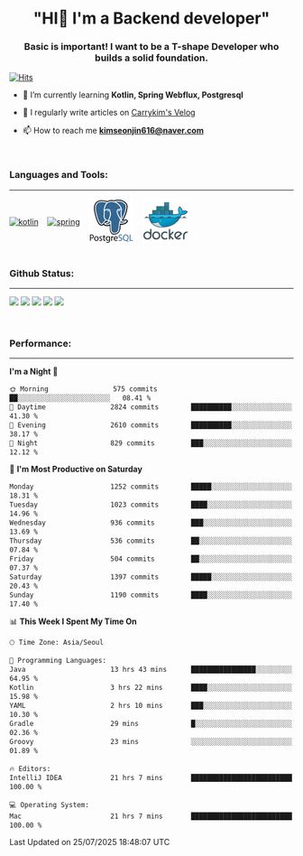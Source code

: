 <h1 align="center">"HI👋 I'm a Backend developer" </h1>
<h3 align="center">Basic is important! I want to be a T-shape Developer who builds a solid foundation.</h3>

[![Hits](https://hits.seeyoufarm.com/api/count/incr/badge.svg?url=https%3A%2F%2Fgithub.com%2Fgimseonjin&count_bg=%2318BFE5&title_bg=%23555555&icon=ko-fi.svg&icon_color=%23E7E7E7&title=hits&edge_flat=false)](https://hits.seeyoufarm.com)

- 🌱 I’m currently learning **Kotlin, Spring Webflux, Postgresql**

- 📝 I regularly write articles on [Carrykim's Velog](https://velog.io/@carrykim)

- 📫 How to reach me **kimseonjin616@naver.com**

<br/>

<h3 align="left">Languages and Tools:</h3>

***

<div style="display: flex; flex-wrap: wrap; gap: 1rem; justify-content: start; align-items: center;">
  <a href="https://kotlinlang.org" target="_blank" rel="noreferrer">
    <img src="https://www.vectorlogo.zone/logos/kotlinlang/kotlinlang-icon.svg" alt="kotlin" style="width: 80px; height: 80px;">
  </a>
  <a href="https://spring.io/" target="_blank" rel="noreferrer">
    <img src="https://www.vectorlogo.zone/logos/springio/springio-icon.svg" alt="spring" style="width: 80px; height: 80px;">
  </a>
  <a href="https://www.postgresql.org" target="_blank" rel="noreferrer">
    <img src="https://raw.githubusercontent.com/devicons/devicon/master/icons/postgresql/postgresql-original-wordmark.svg" alt="postgresql" style="width: 80px; height: 80px;">
  </a>
  <a href="https://www.docker.com/" target="_blank" rel="noreferrer">
    <img src="https://raw.githubusercontent.com/devicons/devicon/master/icons/docker/docker-original-wordmark.svg" alt="docker" style="width: 80px; height: 80px;">
  </a>
</div>


<br/>

<h3 align="left">Github Status:</h3>

***

![](http://github-profile-summary-cards.vercel.app/api/cards/profile-details?username=gimseonjin&theme=nord_bright)
![](http://github-profile-summary-cards.vercel.app/api/cards/repos-per-language?username=gimseonjin&theme=nord_bright)
![](http://github-profile-summary-cards.vercel.app/api/cards/most-commit-language?username=gimseonjin&theme=nord_bright)
![](http://github-profile-summary-cards.vercel.app/api/cards/stats?username=gimseonjin&theme=nord_bright)
![](http://github-profile-summary-cards.vercel.app/api/cards/productive-time?username=gimseonjin&theme=nord_bright&utcOffset=8)


<br/>

<h3 align="left">Performance:</h3>

***

<!--START_SECTION:waka-->
**I'm a Night 🦉** 

```text
🌞 Morning                575 commits         ██░░░░░░░░░░░░░░░░░░░░░░░   08.41 % 
🌆 Daytime                2824 commits        ██████████░░░░░░░░░░░░░░░   41.30 % 
🌃 Evening                2610 commits        ██████████░░░░░░░░░░░░░░░   38.17 % 
🌙 Night                  829 commits         ███░░░░░░░░░░░░░░░░░░░░░░   12.12 % 
```
📅 **I'm Most Productive on Saturday** 

```text
Monday                   1252 commits        █████░░░░░░░░░░░░░░░░░░░░   18.31 % 
Tuesday                  1023 commits        ████░░░░░░░░░░░░░░░░░░░░░   14.96 % 
Wednesday                936 commits         ███░░░░░░░░░░░░░░░░░░░░░░   13.69 % 
Thursday                 536 commits         ██░░░░░░░░░░░░░░░░░░░░░░░   07.84 % 
Friday                   504 commits         ██░░░░░░░░░░░░░░░░░░░░░░░   07.37 % 
Saturday                 1397 commits        █████░░░░░░░░░░░░░░░░░░░░   20.43 % 
Sunday                   1190 commits        ████░░░░░░░░░░░░░░░░░░░░░   17.40 % 
```


📊 **This Week I Spent My Time On** 

```text
🕑︎ Time Zone: Asia/Seoul

💬 Programming Languages: 
Java                     13 hrs 43 mins      ████████████████░░░░░░░░░   64.95 % 
Kotlin                   3 hrs 22 mins       ████░░░░░░░░░░░░░░░░░░░░░   15.98 % 
YAML                     2 hrs 10 mins       ███░░░░░░░░░░░░░░░░░░░░░░   10.30 % 
Gradle                   29 mins             █░░░░░░░░░░░░░░░░░░░░░░░░   02.36 % 
Groovy                   23 mins             ░░░░░░░░░░░░░░░░░░░░░░░░░   01.89 % 

🔥 Editors: 
IntelliJ IDEA            21 hrs 7 mins       █████████████████████████   100.00 % 

💻 Operating System: 
Mac                      21 hrs 7 mins       █████████████████████████   100.00 % 
```


 Last Updated on 25/07/2025 18:48:07 UTC
<!--END_SECTION:waka-->

<div align="center">
  
